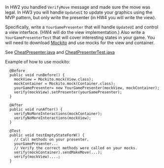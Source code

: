 In HW2 you handled `VerifyMove` message and made sure the move was legal.
In HW3 you will handle `UpdateUI` to update your graphics using the MVP pattern, but only write the presenter (in HW4 you will write the view).

Specifically, write a `YourGamePresenter` that will handle `UpdateUI` and control a view interface. (HW4 will do the view implementation.)
Also write a `YourGamePresenterTest` that will cover interesting states in your game. You will need to download [Mockito](https://code.google.com/p/mockito/downloads/list) and use mocks for the view and container.

See [CheatPresenter.java](https://github.com/yoav-zibin/cheat-game/blob/master/eclipse/src/org/cheat/client/CheatPresenter.java) and [CheatPresenterTest.java](https://github.com/yoav-zibin/cheat-game/blob/master/eclipse/tests/org/cheat/client/CheatPresenterTest.java)

Example of how to use mockito:
```
  @Before
  public void runBefore() {
    mockView = Mockito.mock(View.class);
    mockContainer = Mockito.mock(Container.class);
    yourGamePresenter= new YourGamePresenter(mockView, mockContainer);
    verify(mockView).setPresenter(yourGamePresenter);
  }

  @After
  public void runAfter() {
    verifyNoMoreInteractions(mockContainer);
    verifyNoMoreInteractions(mockView);
  }

  @Test
  public void testEmptyStateForW() {
    // Call methods on your presenter.
    yourGamePresenter...
    // Verify the correct methods were called on your mocks.
    verify(mockContainer).sendMakeMove(...);
    verify(mockView)....;
  }
```
